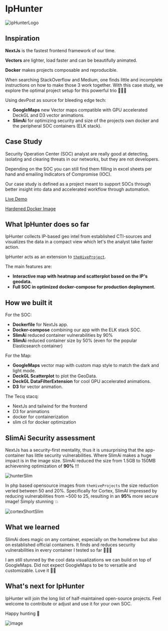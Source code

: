# IpHunter

![ipHunterLogo](https://user-images.githubusercontent.com/25290565/205732782-844433e7-f13e-4d20-8a06-4a915ae3ba03.svg)

## Inspiration

**NextJs** is the fastest frontend framework of our time.

**Vectors** are lighter, load faster and can be beautifully animated.

**Docker** makes projects composable and reproducible.

When searching StackOverflow and Medium, one finds little and incomplete instructions on how to make those 3 work together.
With this case study, we explore the optimal project setup for this powerful trio 🧜🏽‍♂️

Using devPost as source for bleeding edge tech:
- **GoogleMaps** new Vector maps compatible with GPU accelerated DeckGL and D3 vector animations.
- **SlimAi** for optimizing security and size of the projects own docker and the peripheral SOC containers (ELK stack).

## Case Study

Security Operation Center (SOC) analyst are really good at detecting, isolating and clearing threats in our networks, but they are not developers.

Depending on the SOC you can still find them filling in excel sheets per hand and emailing Indicators of Compromise (IOC).

Our case study is defined as a project meant to support SOCs through better insight into data and accelerated workflow through automation.

[Live Demo](https://iphuntermap.vercel.app/map#)

[Hardened Docker Image](https://hub.docker.com/layers/3llobo/iphuntermap/latest-slim/images/sha256-70221642727147f5c3239dbc8f62fd97e0483bcaf6778ebcf24579b9b28a2d11?context=repo)

## What IpHunter does so far

IpHunter collects IP-based geo intel from established CTI-sources and visualizes the data in a compact view which let's the analyst take faster action.

IpHunter acts as an extension to [`theHiveProject`](http://thehive-project.org/).

The main features are:
 - **Interactive map with heatmap and scatterplot based on the IP's geodata.**
 - **Full SOC in optimized docker-compose for production deployment.**


## How we built it

For the SOC:
 - **Dockerfile** for NextJs app.
 - **Docker-compose** combining our app with the ELK stack SOC.
 - **SlimAi** reduced container vulnerabilities by 90%
 - **SlimAi** reduced container size by 50% (even for the popular Elasticsearch container)


For the Map:
 - **GoogleMaps** vector map with custom map style to match the dark and light mode.
 - **DeckGL Scatterplot** to plot the GeoData.
 - **DeckGL DataFilterExtension** for cool GPU accelerated animations.
 - **D3** for vector animation.
 

The Tecq stacq:
 - NextJs and tailwind for the frontend
 - D3 for animations
 - docker for containerization
 - slim cli for docker optimization

## SlimAi Security assessment


NextJs has a security-first mentality, thus it is unsurprising that the app-container has little security vulnerabilities. Where SlimAi makes a huge impact is in the image size. SlimAi reduced the size from 1.5GB to 150MB achievening optimization of **90%**  !!!

![hunterSlim](https://user-images.githubusercontent.com/25290565/205758908-416e0c01-ecf1-430a-abf8-27638c1841c3.png)

In php based opensource images from `theHiveProjects` the size reduction veried between 50 and 20%.
Specifically for Cortex, SlimAI impressed by reducing vulnerabilities from ~500 to 25, resulting in an **95%** more secure image! Simply stunning 💥

![cortexShortSlim](https://user-images.githubusercontent.com/25290565/205760416-5bbebbf4-6fc7-48cd-8283-b486e7675cf5.png)


## What we learned

SlimAi does magic on any container, especially on the homebrew but also on established official containers. 
It finds and reduces security vulnerabilities in every container I tested so far 🚀🚀🚀



I am still stunned by the cool data visualizations we can build on top of GoogleMaps.
Did not expect GoogleMaps to be to versatile and customizable.
Love it 🤗💝

## What's next for IpHunter

IpHunter will join the long list of half-maintained open-source projects.
Feel welcome to contribute or adjust and use it for your own SOC.

Happy hunting 🏹


![image](https://user-images.githubusercontent.com/25290565/202432467-bcaac4b5-69e1-4401-93ff-164eae87a7d6.png)
